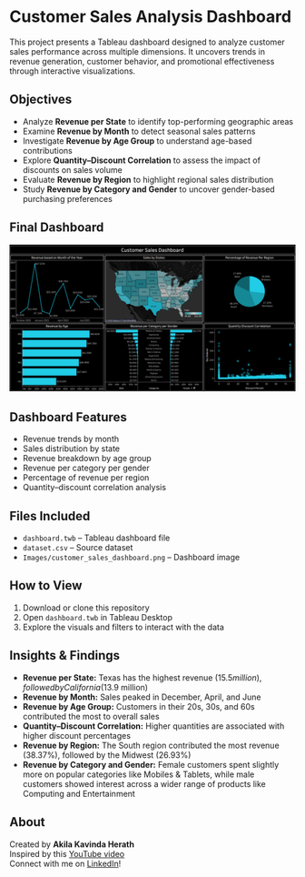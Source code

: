 # Customer Sales Analysis Dashboard

This project presents a Tableau dashboard designed to analyze customer sales performance across multiple dimensions. It uncovers trends in revenue generation, customer behavior, and promotional effectiveness through interactive visualizations.

## Objectives

- Analyze **Revenue per State** to identify top-performing geographic areas  
- Examine **Revenue by Month** to detect seasonal sales patterns  
- Investigate **Revenue by Age Group** to understand age-based contributions  
- Explore **Quantity–Discount Correlation** to assess the impact of discounts on sales volume  
- Evaluate **Revenue by Region** to highlight regional sales distribution  
- Study **Revenue by Category and Gender** to uncover gender-based purchasing preferences

## Final Dashboard

![Customer Sales Dashboard](Images/customer_sales_dashboard.png)

## Dashboard Features

- Revenue trends by month  
- Sales distribution by state  
- Revenue breakdown by age group  
- Revenue per category per gender  
- Percentage of revenue per region  
- Quantity–discount correlation analysis

## Files Included

- `dashboard.twb` – Tableau dashboard file  
- `dataset.csv` – Source dataset  
- `Images/customer_sales_dashboard.png` – Dashboard image

## How to View

1. Download or clone this repository  
2. Open `dashboard.twb` in Tableau Desktop  
3. Explore the visuals and filters to interact with the data

## Insights & Findings

- **Revenue per State:** Texas has the highest revenue ($15.5 million), followed by California ($13.9 million)  
- **Revenue by Month:** Sales peaked in December, April, and June  
- **Revenue by Age Group:** Customers in their 20s, 30s, and 60s contributed the most to overall sales  
- **Quantity–Discount Correlation:** Higher quantities are associated with higher discount percentages  
- **Revenue by Region:** The South region contributed the most revenue (38.37%), followed by the Midwest (26.93%)  
- **Revenue by Category and Gender:** Female customers spent slightly more on popular categories like Mobiles & Tablets, while male customers showed interest across a wider range of products like Computing and Entertainment

## About

Created by **Akila Kavinda Herath**  
Inspired by this [YouTube video](https://www.youtube.com/watch?v=_qReGTOrKTk)  
Connect with me on [LinkedIn](https://www.linkedin.com/in/akila-kavinda-herath)!
